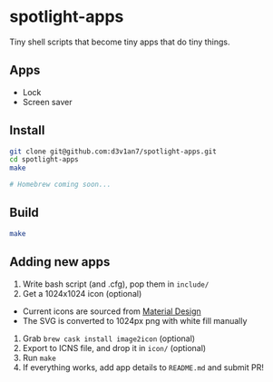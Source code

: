 # spotlight-apps

Tiny shell scripts that become tiny apps that do tiny things.

## Apps

- Lock
- Screen saver

## Install
```sh
git clone git@github.com:d3v1an7/spotlight-apps.git
cd spotlight-apps
make

# Homebrew coming soon...
```

## Build

```sh
make
```

## Adding new apps

1. Write bash script (and .cfg), pop them in `include/`
1. Get a 1024x1024 icon (optional)
  - Current icons are sourced from [Material Design](https://material.io/tools/icons/?style=outline)
  - The SVG is converted to 1024px png with white fill manually
1. Grab `brew cask install image2icon` (optional)
1. Export to ICNS file, and drop it in `icon/` (optional)
1. Run `make`
1. If everything works, add app details to `README.md` and submit PR!
